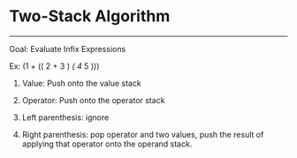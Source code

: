 # Two-Stack Algorithm

---

Goal: Evaluate Infix Expressions

Ex: (1 + (( 2 + 3 ) *( 4* 5 )))

1. Value: Push onto the value stack

2. Operator: Push onto the operator stack

3. Left parenthesis: ignore

4. Right parenthesis: pop operator and two values, push the result of applying that operator onto the operand stack.
